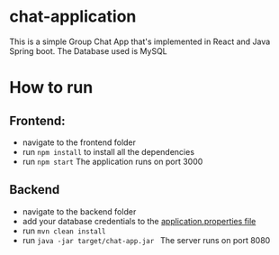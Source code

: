 # chat-application

This is a simple Group Chat App that's implemented in React and Java Spring boot. The Database used is MySQL

# How to run

## Frontend:

- navigate to the frontend folder
- run `npm install` to install all the dependencies
- run `npm start`
  The application runs on port 3000

## Backend

- navigate to the backend folder
- add your database credentials to the [application.properties file]('backend/src/main/resources/application.properties')
- run `mvn clean install`
- run `java -jar target/chat-app.jar `
  The server runs on port 8080

